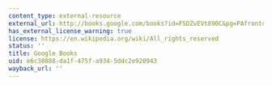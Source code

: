```yaml
---
content_type: external-resource
external_url: http://books.google.com/books?id=F5DZvEVt890C&pg=PAfrontcover
has_external_license_warning: true
license: https://en.wikipedia.org/wiki/All_rights_reserved
status: ''
title: Google Books
uid: e6c38088-da1f-475f-a934-5ddc2e920943
wayback_url: ''
---
```

